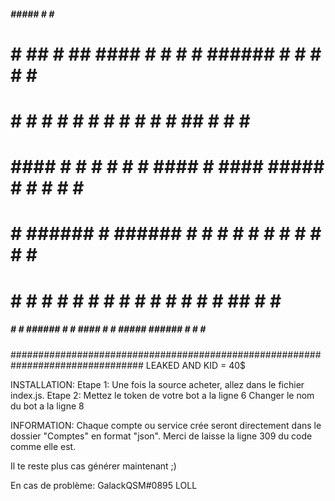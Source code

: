   #####                                      #####                #     #  #####  
 #     #   ##   #        ##    ####  #    # #     # ###### #    # #     # #     # 
 #        #  #  #       #  #  #    # #   #  #       #      ##   # #     #       # 
 #  #### #    # #      #    # #      ####   #  #### #####  # #  # #     #  #####  
 #     # ###### #      ###### #      #  #   #     # #      #  # #  #   #  #       
 #     # #    # #      #    # #    # #   #  #     # #      #   ##   # #   #       
  #####  #    # ###### #    #  ####  #    #  #####  ###### #    #    #    ####### 
################################################################################
LEAKED AND KID
= 40$

INSTALLATION:
Etape 1:
Une fois la source acheter, allez dans le fichier index.js.
Etape 2:
Mettez le token de votre bot a la ligne 6
Changer le nom du bot a la ligne 8

INFORMATION:
Chaque compte ou service crée seront directement dans le dossier "Comptes" en format "json".
Merci de laisse la ligne 309 du code comme elle est.

Il te reste plus cas générer maintenant ;) 

En cas de problème: GalackQSM#0895 LOLL
